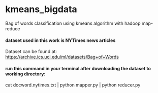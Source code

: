 # kmeans_bigdata
Bag of words classification using kmeans algorithm with hadoop map-reduce 

#### dataset used in this work is NYTimes news articles
Dataset can be found at: https://archive.ics.uci.edu/ml/datasets/Bag+of+Words

#### run this command in your terminal after downloading the dataset to working directory:
cat docword.nytimes.txt | python mapper.py | python reducer.py
